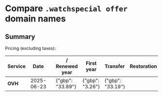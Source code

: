 # Compare `.watchspecial offer` domain names

## Summary

Pricing (excluding taxes):

| Service | Date |  | / Renewed year | First year | Transfer | Restoration |
|--|--|--|--|--|--|--|
| **OVH** | 2025-06-23 |  | {"gbp": "33.89"} | {"gbp": "3.26"} | {"gbp": "33.19"} |  |
